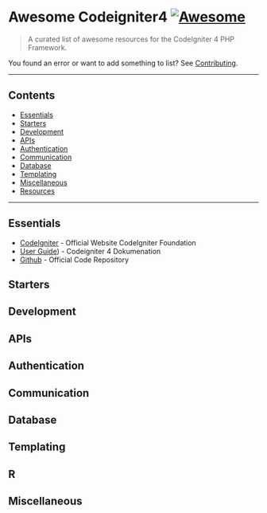 # Awesome Codeigniter4 [![Awesome](https://awesome.re/badge-flat.svg)](https://github.com/sindresorhus/awesome)
> A curated list of awesome resources for the CodeIgniter 4 PHP Framework.

You found an error or want to add something to list? See [Contributing](#contributing).




--------------------

## Contents

- [Essentials](#essentials)
- [Starters](#starter)
- [Development](#development)
- [APIs](#apis)
- [Authentication](#authentication)
- [Communication](#communication)
- [Database](#database)
- [Templating](#templating)
- [Miscellaneous](#miscellaneous)
- [Resources](#resources)

--------------------

## Essentials

* [CodeIgniter](https://codeigniter.com)  - Official Website CodeIgniter Foundation
* [User Guide](https://codeigniter.com/user_guide)) - Codeigniter 4 Dokumenation
* [Github](https://github.com/codeigniter4/CodeIgniter4) - Official Code Repository
  
## Starters

## Development

## APIs

## Authentication

## Communication

## Database

## Templating

## R

## Miscellaneous
